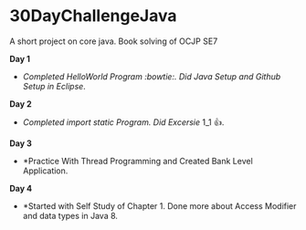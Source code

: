 # 30DayChallengeJava
A short project on core java. Book solving of OCJP SE7


  **Day 1**
*  *Completed HelloWorld Program :bowtie:. Did Java Setup and Github Setup in Eclipse*. 

**Day 2**
*  *Completed import static  Program. Did Excersie* 1_1 :+1:. 

**Day 3**
*  *Practice With Thread Programming and Created Bank Level Application. 

**Day 4**
*  *Started with Self Study of Chapter 1. Done more about Access Modifier and data types in Java 8.
